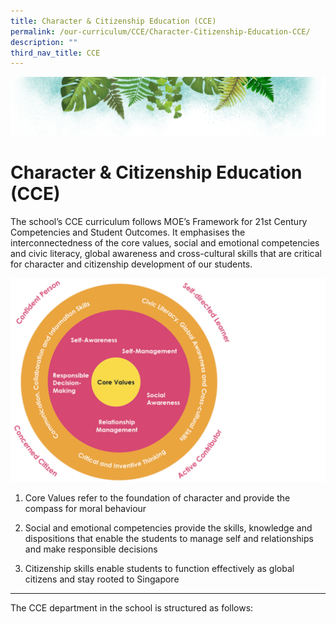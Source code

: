```yaml
---
title: Character & Citizenship Education (CCE)
permalink: /our-curriculum/CCE/Character-Citizenship-Education-CCE/
description: ""
third_nav_title: CCE
---
```

![](/images/Banner.png)

# **Character & Citizenship Education (CCE)**

The school’s CCE curriculum follows MOE’s Framework for 21st Century Competencies and Student Outcomes. It emphasises the interconnectedness of the core values, social and emotional competencies and civic literacy, global awareness and cross-cultural skills that are critical for character and citizenship development of our students.

![](/images/CCE.png)

1.  Core Values refer to the foundation of character and provide the compass for moral behaviour  
    
2.  Social and emotional competencies provide the skills, knowledge and dispositions that enable the students to manage self and relationships and make responsible decisions  
    
3.  Citizenship skills enable students to function effectively as global citizens and stay rooted to Singapore

----

The CCE department in the school is structured as follows: